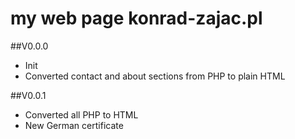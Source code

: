 # my web page konrad-zajac.pl

##V0.0.0

* Init
* Converted contact and about sections from PHP to plain HTML 

##V0.0.1

* Converted all PHP to HTML
* New German certificate
